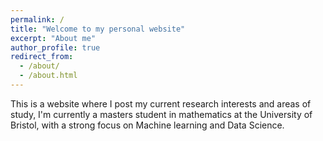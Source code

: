 ```yaml
---
permalink: /
title: "Welcome to my personal website"
excerpt: "About me"
author_profile: true
redirect_from:
  - /about/
  - /about.html
---
```


This is a website where I post my current research interests and areas of study,
I'm currently a masters student in mathematics at the University of Bristol, with a strong focus on Machine learning and Data Science.
